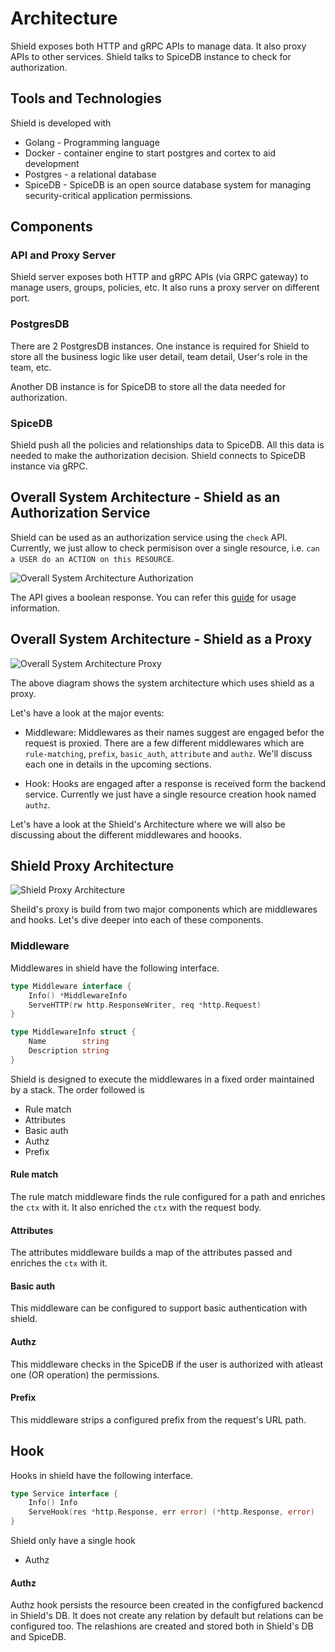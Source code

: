 # Architecture
Shield exposes both HTTP and gRPC APIs to manage data. It also proxy APIs to other services. Shield talks to SpiceDB instance to check for authorization.

## Tools and Technologies

Shield is developed with

- Golang - Programming language
- Docker - container engine to start postgres and cortex to aid development
- Postgres - a relational database
- SpiceDB - SpiceDB is an open source database system for managing security-critical application permissions.

## Components

### API and Proxy Server

Shield server exposes both HTTP and gRPC APIs (via GRPC gateway) to manage users, groups, policies, etc. It also runs a proxy server on different port.

### PostgresDB

There are 2 PostgresDB instances. One instance is required for Shield to store all the business logic like user detail, team detail, User's role in the team, etc.

Another DB instance is for SpiceDB to store all the data needed for authorization.

### SpiceDB

Shield push all the policies and relationships data to SpiceDB. All this data is needed to make the authorization decision. Shield connects to SpiceDB instance via gRPC.

## Overall System Architecture - Shield as an Authorization Service

Shield can be used as an authorization service using the `check` API. Currently, we just allow to check permisison over a single resource, i.e. 
`can a USER do an ACTION on this RESOURCE`.

![Overall System Architecture Authorization](./shield-authorization-architecture.png)

The API gives a boolean response. You can refer this [guide](docs/guides/check-permission.md) for usage information.

## Overall System Architecture - Shield as a Proxy

![Overall System Architecture Proxy](./overall-proxy-architecture.png)

The above diagram shows the system architecture which uses shield as a proxy. 

Let's have a look at the major events:

- Middleware: Middlewares as their names suggest are engaged befor the request is proxied.
There are a few different middlewares which are `rule-matching`, `prefix`, `basic_auth`, `attribute` and `authz`.
We'll discuss each one in details in the upcoming sections.

- Hook: Hooks are engaged after a response is received form the backend service. Currently we just have a single resource creation hook named `authz`. 

Let's have a look at the Shield's Architecture where we will also be discussing about the different middlewares and hoooks.

## Shield Proxy Architecture

![Shield Proxy Architecture](./shield-proxy-architecture.png)

Sheild's proxy is build from two major components which are middlewares and hooks. Let's dive deeper into each of these components.

### Middleware

Middlewares in shield have the following interface. 

```go
type Middleware interface {
	Info() *MiddlewareInfo
	ServeHTTP(rw http.ResponseWriter, req *http.Request)
}

type MiddlewareInfo struct {
	Name        string
	Description string
}
```

Shield is designed to execute the middlewares in a fixed order maintained by a stack.
The order followed is
- Rule match
- Attributes
- Basic auth
- Authz
- Prefix

#### Rule match
The rule match middleware finds the rule configured for a path and enriches the `ctx` with it. It also enriched the `ctx` with the request body.

#### Attributes
The attributes middleware builds a map of the attributes passed and enriches the `ctx` with it.

#### Basic auth
This middleware can be configured to support basic authentication with shield.

#### Authz
This middleware checks in the SpiceDB if the user is authorized with atleast one (OR operation) the permissions.

#### Prefix
This middleware strips a configured prefix from the request's URL path.

## Hook
Hooks in shield have the following interface.

```go
type Service interface {
	Info() Info
	ServeHook(res *http.Response, err error) (*http.Response, error)
}
```

Shield only have a single hook

- Authz

#### Authz
Authz hook persists the resource been created in the configfured backencd in Shield's DB. It does not create any relation by default but relations can be configured too. The relashions are created and stored both in Shield's DB and SpiceDB.

